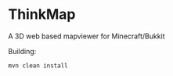 ThinkMap
========

A 3D web based mapviewer for Minecraft/Bukkit

Building:

`mvn clean install`



